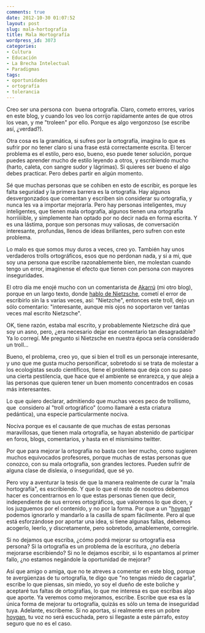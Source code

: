 ```yaml
---
comments: true
date: 2012-10-30 01:07:52
layout: post
slug: mala-hortografia
title: Mala Hortografía
wordpress_id: 3073
categories:
- Cultura
- Educación
- La Brecha Intelectual
- Paradigmas
tags:
- oportunidades
- ortografía
- tolerancia
---
```


Creo ser una persona con  buena ortografía. Claro, cometo errores, varios en este blog, y cuando los veo los corrijo rapidamente antes de que otros los vean, y me "troleen" por ello. Porque es algo vergonzoso (se escribe así, ¿verdad?).

Otra cosa es la gramática, si sufres por la ortografía, imagina lo que es sufrir por no tener claro si una frase está correctamente escrita. El tercer problema es el estilo, pero eso, bueno, eso puede tener solución, porque puedes aprender mucho de estilo leyendo a otros, y escribiendo mucho (harto, caleta, con sangre sudor y lágrimas). Si quieres ser bueno el algo debes practicar. Pero debes partir en algún momento.

Sé que muchas personas que se cohiben en esto de escribir, es porque les falta seguridad y la primera barrera es la ortografía. Hay algunos desvergonzados que comentan y escriben sin considerar su ortografía, y nunca les va a importar mejorarla. Pero hay personas inteligentes, muy inteligentes, que tienen mala ortografía, algunos tienen una ortografía horriiiiible, y simplemente han optado por no decir nada en forma escrita. Y es una lástima, porque son personas muy valiosas, de conversación interesante, profundas, llenos de ideas brillantes, pero sufren con este problema.

Lo malo es que somos muy duros a veces, creo yo. También hay unos verdaderos trolls ortográficos, esos que no perdonan nada, y si a mi, que soy una persona que escribe razonablemente bien, me molestan cuando tengo un error, imagínense el efecto que tienen con persona con mayores inseguridades.

El otro día me enojé mucho con un comentarista de [Akarrú](http://www.akarru.org) (mi otro blog), porque en un largo texto, donde [hablo de Nietzsche](http://www.akarru.org/blog/2011/07/salome/), cometí el error de escribirlo sin la s varias veces, así: "Nietzche", entonces este troll, dejo un sólo comentario: "interesante, aunque mis ojos no soportaron ver tantas veces mal escrito Nietzsche".

OK, tiene razón, estaba mal escrito, y probablemente Nietzsche dirá que soy un asno, pero, ¿era necesario dejar ese comentario tan desagradable? Ya lo corregí. Me pregunto si Nietzsche en nuestra época sería considerado un troll...

Bueno, el problema, creo yo, que si bien el troll es un personaje interesante, y uno que me gusta mucho personificar, sobretodo si se trata de molestar a los ecologistas seudo científicos, tiene el problema que deja con su paso una cierta pestilencia, que hace que el ambiente se enrarezca, y que aleja a las personas que quieren tener un buen momento concentrados en cosas más interesantes.

Lo que quiero declarar, admitiendo que muchas veces peco de trollismo, que  considero al "troll ortográfico" (como llamaré a esta criatura pedántica), una especie particularmente nociva.

Nociva porque es el causante de que muchas de estas personas maravillosas, que tienen mala ortografía, se hayan abstenido de participar en foros, blogs, comentarios, y hasta en el mismisimo twitter.

Por que para mejorar la ortografía no basta con leer mucho, como sugieren muchos equivocados profesores, porque muchas de estas personas que conozco, con su mala ortografía, son grandes lectores. Pueden sufrir de alguna clase de dislexia, o inseguridad, que sé yo.

Pero voy a aventurar la tesis de que la manera realmente de curar la "mala hortografía", es escribiendo. Y que lo que el resto de nosotros debemos hacer es concentrarnos en lo que estas personas tienen que decir, independiente de sus errores ortográficos, que valoremos lo que dicen, y los juzguemos por el contenido, y no por la forma. Por que a un "[hoygan](http://www.frikipedia.es/friki/HOYGAN)" podemos ignorarlo y mandarlo a la casilla de spam fácilmente. Pero al que está esforzándose por aportar una idea, si tiene algunas fallas, debemos acogerlo, leerlo, y discretamente, pero sobretodo, amablemente, corregirle.

Si no dejamos que escriba, ¿cómo podrá mejorar su ortografía esa persona? Si la ortografía es un problema de la escritura, ¿no debería mejorarse escribiendo? Si no le dejamos escribir, si lo espantamos al primer fallo, ¿no estamos negándole la oportunidad de mejorar?

Así que amigo o amiga, que no te atreves a comentar en este blog, porque te avergüenzas de tu ortografía, te digo que "no tengas miedo de cagarla", escribe lo que piensas, sin miedo, yo soy el dueño de este boliche y aceptaré tus faltas de ortografías, lo que me interesa es que escribas algo que aporte. Ya veremos como mejoramos, escribe. Escribe que esa es la única forma de mejorar tu ortografía, quizás es sólo un tema de inseguridad tuya. Adelante, escribeme. Si no aportas, si realmente eres un pobre [hoygan](http://www.frikipedia.es/friki/HOYGAN), tu voz no será escuchada, pero si llegaste a este párrafo, estoy seguro que no es el caso.
